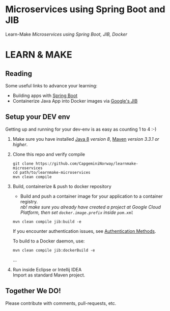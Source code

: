 Microservices using Spring Boot and JIB  
=======================================  

Learn-Make _Microservices using Spring Boot, JIB, Docker_           


# LEARN & MAKE  

## Reading   
Some useful links to advance your learning:     

- Building apps with [Spring Boot](https://spring.io/guides/gs/spring-boot/)       
- Containerize Java App into Docker images via [Google's JIB](https://github.com/GoogleContainerTools/jib/tree/master/jib-maven-plugin)               


## Setup your DEV env      

Getting up and running for your dev-env is as easy as counting 1 to 4 :-)     

1. Make sure you have installed [Java 8](http://www.oracle.com/technetwork/java/javase/downloads/index-jsp-138363.html) _version 8_, [Maven](https://maven.apache.org/index.html) _version 3.3.1 or higher_.        

2. Clone this repo and verify compile  

    ```
    git clone https://github.com/CapgeminiNorway/learnmake-microservices  
    cd path/to/learnmake-microservices  
    mvn clean compile  
    ```

3. Build, containerize & push to docker repository    
    
    - Build and push a container image for your application to a container registry.  
    _nb! make sure you already have created a project at Google Cloud Platform, then set `docker.image.prefix` inside `pom.xml`_                  

    ``` 
    mvn clean compile jib:build -e
    ```  
    If you encounter authentication issues, see [Authentication Methods](https://github.com/GoogleContainerTools/jib/tree/master/jib-maven-plugin#authentication-methods).  
            
    To build to a Docker daemon, use:  
    ```
    mvn clean compile jib:dockerBuild -e
    ```    
    ...  

4. Run inside Eclipse or Intellij IDEA    
    Import as standard Maven project.        
 
## Together We DO!  
Please contribute with comments, pull-requests, etc.  
  
